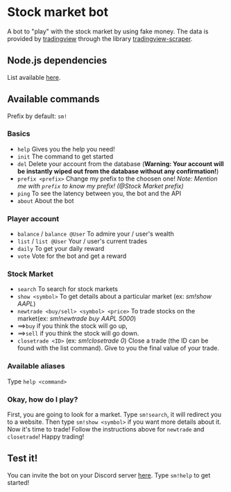 # Stock market bot
A bot to "play" with the stock market by using fake money.
The data is provided by [tradingview](https://www.tradingview.com) through the library [tradingview-scraper](https://github.com/imxeno/tradingview-scraper).

## Node.js dependencies
List available [here](https://github.com/cryx3001/Stock-Market-Discord-Bot/network/dependencies).

## Available commands
Prefix by default: `sm!`
### Basics
- `help` Gives you the help you need!
- `init` The command to get started
- `del` Delete your account from the database (__Warning: Your account will be instantly wiped out from the database without any confirmation!__)
- `prefix <prefix>` Change my prefix to the choosen one!
*Note: Mention me with `prefix` to know my prefix! (@Stock Market prefix)*
- `ping` To see the latency between you, the bot and the API
- `about` About the bot

### Player account
- `balance` / `balance @User` To admire your / user's wealth
- `list` / `list @User` Your / user's current trades
- `daily` To get your daily reward
- `vote` Vote for the bot and get a reward

### Stock Market
- `search` To search for stock markets
- `show <symbol>` To get details about a particular market (ex: *sm!show AAPL*)
- `newtrade <buy/sell> <symbol> <price>` To trade stocks on the market(ex: *sm!newtrade buy AAPL 5000*)
- ==>`buy` if you think the stock will go up,
- ==>`sell` if you think the stock will go down.
- `closetrade <ID>` (ex: *sm!closetrade 0*) Close a trade (the ID can be found with the list command). Give to you the final value of your trade.

### Available aliases
Type `help <command>`

### Okay, how do I play?
First, you are going to look for a market. Type `sm!search`, it will redirect you to a website.
Then type `sm!show <symbol>` if you want more details about it.
Now it's time to trade! Follow the instructions above for `newtrade` and `closetrade`!
Happy trading!


## Test it!
You can invite the bot on your Discord server [here](https://discordapp.com/oauth2/authorize?client_id=700690470891814912&permissions=3072&scope=bot). Type `sm!help` to get started!